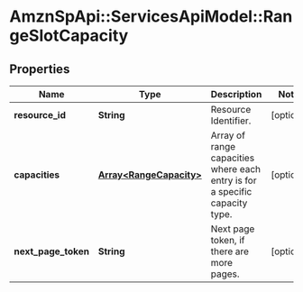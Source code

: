 # AmznSpApi::ServicesApiModel::RangeSlotCapacity

## Properties
Name | Type | Description | Notes
------------ | ------------- | ------------- | -------------
**resource_id** | **String** | Resource Identifier. | [optional] 
**capacities** | [**Array&lt;RangeCapacity&gt;**](RangeCapacity.md) | Array of range capacities where each entry is for a specific capacity type. | [optional] 
**next_page_token** | **String** | Next page token, if there are more pages. | [optional] 

